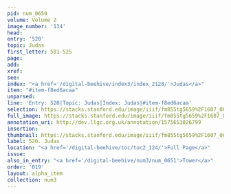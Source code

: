```yaml
---
pid: num_0650
volume: Volume 2
image_number: '134'
head: 
entry: '520'
topic: Judas
first_letter: 501-525
page: 
add: 
xref: 
see: 
index: "<a href='/digital-beehive/index3/index_2128/'>Judas</a>"
item: "#item-f8ed6acaa"
unparsed: 
line: 'Entry: 520|Topic: Judas|Index: Judas|#item-f8ed6acaa'
selection: https://stacks.stanford.edu/image/iiif/fm855tg5659%2F1607_0601/896,241,2854,392/full/0/default.jpg
full_image: https://stacks.stanford.edu/image/iiif/fm855tg5659%2F1607_0601/full/full/0/default.jpg
annotation_uri: http://dev.llgc.org.uk/annotation/1575653026799
insertion: 
thumbnail: https://stacks.stanford.edu/image/iiif/fm855tg5659%2F1607_0601/896,241,600,180/250,/0/default.jpg
label: 520. Judas
location: "<a href='/digital-beehive/toc/toc2_124/'>Full Page</a>"
issue: 
also_in_entry: "<a href='/digital-beehive/num3/num_0651'>Tower</a>"
order: '019'
layout: alpha_item
collection: num3
---
```

